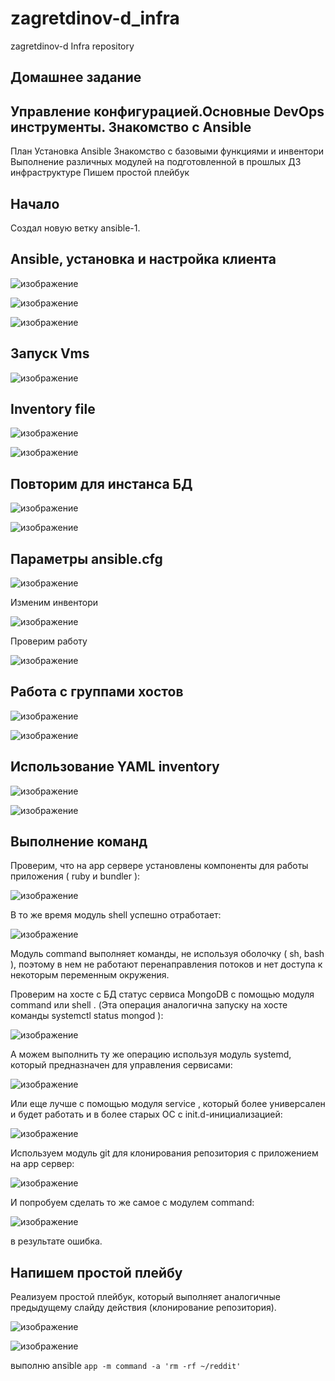 # zagretdinov-d_infra
zagretdinov-d Infra repository

## Домашнее задание

## Управление конфигурацией.Основные DevOps инструменты. Знакомство с Ansible

План
Установка Ansible
Знакомство с базовыми функциями и инвентори
Выполнение различных модулей на подготовленной в прошлых ДЗ
инфраструктуре
Пишем простой плейбук

## Начало
Создал новую ветку ansible-1.

## Ansible, установка и настройка клиента

![изображение](https://user-images.githubusercontent.com/85208391/125161653-624d0400-e1a5-11eb-9caf-f42d824297da.png)

![изображение](https://user-images.githubusercontent.com/85208391/125161661-6842e500-e1a5-11eb-96a2-71e54b887720.png)

![изображение](https://user-images.githubusercontent.com/85208391/125161663-6b3dd580-e1a5-11eb-9576-5d17de8b2f51.png)


## Запуск Vms

![изображение](https://user-images.githubusercontent.com/85208391/125161673-78f35b00-e1a5-11eb-9dc1-2fb1b52a204c.png)

## Inventory file

![изображение](https://user-images.githubusercontent.com/85208391/125161682-84468680-e1a5-11eb-969e-0f33957f63a6.png)

![изображение](https://user-images.githubusercontent.com/85208391/125161687-8ad4fe00-e1a5-11eb-8e74-bfb9470cb5b0.png)

## Повторим для инстанса БД

![изображение](https://user-images.githubusercontent.com/85208391/125161700-9cb6a100-e1a5-11eb-9995-4331efd35b2a.png)

![изображение](https://user-images.githubusercontent.com/85208391/125161704-a2ac8200-e1a5-11eb-985e-085f3be4e965.png)

## Параметры ansible.cfg

![изображение](https://user-images.githubusercontent.com/85208391/125161710-a9d39000-e1a5-11eb-80ee-626add85f7d4.png)

Изменим инвентори

![изображение](https://user-images.githubusercontent.com/85208391/125161725-b7891580-e1a5-11eb-8c71-ff2033020ddb.png)

Проверим работу

![изображение](https://user-images.githubusercontent.com/85208391/125161737-c53e9b00-e1a5-11eb-8bde-5bbef49d24c7.png)


## Работа с группами хостов

![изображение](https://user-images.githubusercontent.com/85208391/125161748-d5567a80-e1a5-11eb-9851-7a98443ba6fd.png)

![изображение](https://user-images.githubusercontent.com/85208391/125161751-d9829800-e1a5-11eb-880d-78d74f978ce1.png)

## Использование YAML inventory

![изображение](https://user-images.githubusercontent.com/85208391/125161753-e7381d80-e1a5-11eb-8968-fc22a0fb6666.png)

![изображение](https://user-images.githubusercontent.com/85208391/125161755-ebfcd180-e1a5-11eb-9133-f44b1cda89df.png)

## Выполнение команд

Проверим, что на app сервере установлены компоненты для работы
приложения ( ruby и bundler ):

![изображение](https://user-images.githubusercontent.com/85208391/125161770-ffa83800-e1a5-11eb-9e98-efdbbe11093a.png)

В то же время модуль shell успешно отработает:

![изображение](https://user-images.githubusercontent.com/85208391/125161773-08007300-e1a6-11eb-9467-8d5860692aa8.png)

Модуль command выполняет команды, не используя оболочку ( sh, bash ), поэтому в нем не работают перенаправления потоков и нет доступа к некоторым переменным окружения.


Проверим на хосте с БД статус сервиса MongoDB с помощью модуля command или shell . (Эта операция аналогична запуску на хосте команды systemctl status mongod ):

![изображение](https://user-images.githubusercontent.com/85208391/125161810-4ac24b00-e1a6-11eb-9dd7-8f31fd895b01.png)


А можем выполнить ту же операцию используя модуль systemd, который предназначен для управления сервисами:

![изображение](https://user-images.githubusercontent.com/85208391/125161834-64fc2900-e1a6-11eb-8f5e-8678138ec753.png)

Или еще лучше с помощью модуля service , который более универсален и будет работать и в более старых ОС с init.d-инициализацией:

![изображение](https://user-images.githubusercontent.com/85208391/125161845-72191800-e1a6-11eb-9c98-05e18dd13a0d.png)


Используем модуль git для клонирования репозитория с приложением на app сервер:

![изображение](https://user-images.githubusercontent.com/85208391/125161849-7e9d7080-e1a6-11eb-9624-3945ae385492.png)


И попробуем сделать то же самое с модулем command:

![изображение](https://user-images.githubusercontent.com/85208391/125161859-8f4de680-e1a6-11eb-86b1-75da89c3d802.png)

в результате ошибка.

## Напишем простой плейбу
Реализуем простой плейбук, который выполняет аналогичные предыдущему слайду действия (клонирование репозитория).

![изображение](https://user-images.githubusercontent.com/85208391/125161877-b5738680-e1a6-11eb-8b67-23dfe094a13f.png)

![изображение](https://user-images.githubusercontent.com/85208391/125161886-c3290c00-e1a6-11eb-80f8-ce2ba5123daa.png)

выполню ansible ```app -m command -a 'rm -rf ~/reddit'```



















